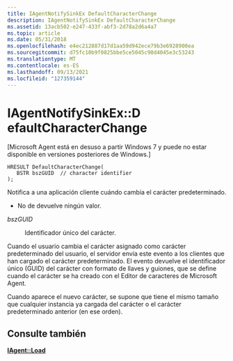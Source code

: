 ```yaml
---
title: IAgentNotifySinkEx DefaultCharacterChange
description: IAgentNotifySinkEx DefaultCharacterChange
ms.assetid: 13acb502-e247-433f-abf3-2d78a2d6a4a7
ms.topic: article
ms.date: 05/31/2018
ms.openlocfilehash: e4ec212887d17d1aa59d942ece79b3e6928900ea
ms.sourcegitcommit: d75fc10b9f0825bbe5ce5045c90d4045e3c53243
ms.translationtype: MT
ms.contentlocale: es-ES
ms.lasthandoff: 09/13/2021
ms.locfileid: "127359144"
---
```

# <a name="iagentnotifysinkexdefaultcharacterchange"></a>IAgentNotifySinkEx::D efaultCharacterChange

\[Microsoft Agent está en desuso a partir Windows 7 y puede no estar disponible en versiones posteriores de Windows.\]

``` syntax
HRESULT DefaultCharacterChange(
   BSTR bszGUID  // character identifier
);
```

Notifica a una aplicación cliente cuándo cambia el carácter predeterminado.

-   No de devuelve ningún valor.

<dl> <dt>

<span id="bszGUID"></span><span id="bszguid"></span><span id="BSZGUID"></span>*bszGUID*
</dt> <dd>

Identificador único del carácter.

</dd> </dl>

Cuando el usuario cambia el carácter asignado como carácter predeterminado del usuario, el servidor envía este evento a los clientes que han cargado el carácter predeterminado. El evento devuelve el identificador único (GUID) del carácter con formato de llaves y guiones, que se define cuando el carácter se ha creado con el Editor de caracteres de Microsoft Agent.

Cuando aparece el nuevo carácter, se supone que tiene el mismo tamaño que cualquier instancia ya cargada del carácter o el carácter predeterminado anterior (en ese orden).

## <a name="see-also"></a>Consulte también

[**IAgent::Load**](iagent--load.md)


 

 




